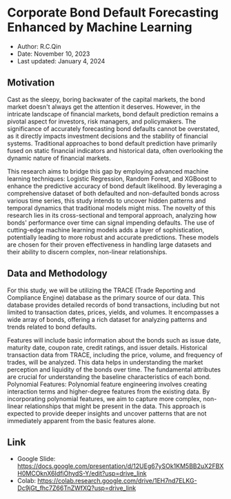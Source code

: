 # Corporate Bond Default Forecasting Enhanced by Machine Learning

 - Author: R.C.Qin
 - Date: November 10, 2023
 - Last updated: January 4, 2024

## Motivation

Cast as the sleepy, boring backwater of the capital markets, the bond market doesn't always get the attention it deserves. However, in the intricate landscape of financial markets, bond default prediction remains a pivotal aspect for investors, risk managers, and policymakers. The significance of accurately forecasting bond defaults cannot be overstated, as it directly impacts investment decisions and the stability of financial systems. Traditional approaches to bond default prediction have primarily fused on static financial indicators and historical data, often overlooking the dynamic nature of financial markets.
 
This research aims to bridge this gap by employing advanced machine learning techniques: Logistic Regression, Random Forest, and XGBoost to enhance the predictive accuracy of bond default likelihood. By leveraging a comprehensive dataset of both defaulted and non-defaulted bonds across various time series, this study intends to uncover hidden patterns and temporal dynamics that traditional models might miss. The novelty of this research lies in its cross-sectional and temporal approach, analyzing how bonds' performance over time can signal impending defaults. The use of cutting-edge machine learning models adds a layer of sophistication, potentially leading to more robust and accurate predictions. These models are chosen for their proven effectiveness in handling large datasets and their ability to discern complex, non-linear relationships.

## Data and Methodology

For this study, we will be utilizing the TRACE (Trade Reporting and Compliance Engine) database as the primary source of our data. This database provides detailed records of bond transactions, including but not limited to transaction dates, prices, yields, and
volumes. It encompasses a wide array of bonds, offering a rich dataset for analyzing patterns and trends related to bond defaults.

Features will include basic information about the bonds such as issue date, maturity date, coupon rate, credit ratings, and issuer details. Historical transaction data from TRACE, including the price, volume, and frequency of trades, will be analyzed. This data helps in understanding the market perception and liquidity of the bonds over time. The fundamental attributes are crucial for understanding the baseline characteristics of each bond. Polynomial Features: Polynomial feature engineering involves creating interaction terms
and higher-degree features from the existing data. By incorporating polynomial features, we aim to capture more complex, non-linear relationships that might be present in the data. This approach is expected to provide deeper insights and uncover patterns that are not
immediately apparent from the basic features alone.

## Link

 * Google Slide: https://docs.google.com/presentation/d/12UEg67ySOk1KM5BB2uX2FBXH0MCOknX6IdfiOhydS-Y/edit?usp=drive_link
 * Colab: https://colab.research.google.com/drive/1EH7nd7ELKG-Dc9jGt_fhc7Z66TnZWfXQ?usp=drive_link
